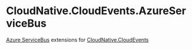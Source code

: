 # CloudNative.CloudEvents.AzureServiceBus
[Azure ServiceBus](https://github.com/Azure/azure-sdk-for-net/tree/master/sdk/servicebus/Microsoft.Azure.ServiceBus) extensions for [CloudNative.CloudEvents](https://github.com/cloudevents/spec)
